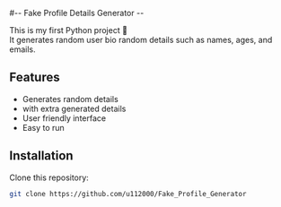 #-- Fake Profile Details Generator --

This is my first Python project 🎉  
It generates random user bio random details such as names, ages, and emails.

## Features
- Generates random details
- with extra generated details
- User friendly interface
- Easy to run

## Installation
Clone this repository:
```bash
git clone https://github.com/u112000/Fake_Profile_Generator
